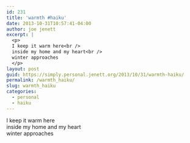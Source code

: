 ```yaml
---
id: 231
title: 'warmth #haiku'
date: 2013-10-31T10:57:41-04:00
author: joe jenett
excerpt: |
  <p>
  I keep it warm here<br />
  inside my home and my heart<br />
  winter approaches
  </p>
layout: post
guid: https://simply.personal.jenett.org/2013/10/31/warmth-haiku/
permalink: /warmth_haiku/
slug: warmth_haiku
categories:
  - personal
  - haiku
---
```

I keep it warm here  
inside my home and my heart  
winter approaches